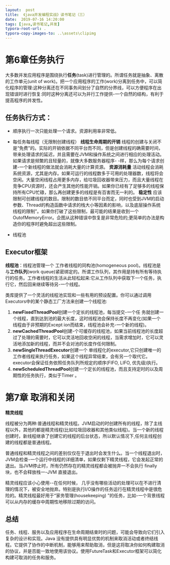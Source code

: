 ```yaml
---
layout:  post
title:  《java并发编程实战》读书笔记（三）
date:  2019-07-16 14:20:00
tags: [java,读书笔记,并发]
typora-root-url: .
typora-copy-images-to: ..\assets\clipimg
---
```


# 第6章任务执行

 

大多数并发应用程序是围绕执行**任务**(task)进行管理的。所谓任务就是抽象、离散的工作单元(unit of work)。把一个应用程序的工作(work)分离到任务中，可以简化程序的管理:这种分离还在不同事务间划分了自然的分界线，可以方便程序在出现错误时进行恢复:同时这种分离还可以为并行工作提供-一个自然的结构，有利于提高程序的并发性。

 

## 任务执行方式：

- 顺序执行一次只能处理一个请求。资源利用率非常低。
- 每任务每线程（无限制创建线程）
  **线程生命周期的开销** 线程的创建与关闭不是“免费”的。实际的开销依据不同平台而不同，但是创建线程的确需要时间，带来处理请求的延迟，并且需要在JVM和操作系统之间进行相应的处理活动。如果请求是频繁的且轻量的，就像大多数服务器程序-      -样，那么为每个请求创建-一个新线程的做法就会消耗大量的计算资源。
  **资源消耗量** 活动线程会消耗系统资源，尤其是内存。如果可运行的线程数多于可用的处理器数，线程将会空闲。大量空闲线程占用更多内存，给垃圾回收器带来压力，而且大量线程在竞争CPU资源时，还会产生其他的性能开销。如果你已经有了足够多的线程保持所有CPU忙碌，那么再创建更多的线程是有百害而无一利的。
  **稳定性** 应该限制可创建线程的数目。限制的数目依不同平台而定，同时也受到JVM的启动参数、Thread的构造函数中请求的栈大小等因素的影响，以及底层操作系统线程的限制”。如果你打破了这些限制，最可能的结果是收到一个OutofMemoryError。企图从这种错误中恢复是非常危险的;更简单的办法是构造你的程序时避免超出这些限制。

- 线程池 

## Executor框架

**线程池**：线程池管理一个 工作者线程的同构池(homogeneous pool)。线程池是与**工作队列**(work queue)紧密绑定的。所谓工作队列，其作用是持有所有等待执行的任务。工作者线程的生活从此轻松起来:它从工作队列中获取下一个任务，执行它，然后回来继续等待另-一个线程。

类库提供了一个灵活的线程池实现和一些有用的预设配置。你可以通过调用Executors中的某个静态工厂方法来创建一个线程池:

1. **newFixedThreadPool**创建一个定长的线程池，每当提交-一个任      务就创建一个线程，直到达到池的最大长度，这时线程池会保持长度不再变化(如果一个线程由于非预期的Except      ion而结束，线程池会补充-一个新的线程)。
2. **newCachedThreadPool**创建-个可缓存的线程池，如果当前线程池的长度超过了处理的需要时，它可以灵活地回收空闲的线程，当需求增加时，它可以灵活地添加新的线程，而并不会对池的长度作任何限制。
3. **newSingleThreadExecutor**创建一个      单线程化的executor,它只创建唯一的工作者线程来执行任务，如果这个线程异常结束，会有另一个取代它。executor会保证任务依照任务队列所规定的顺序(FIFO,      LIFO, 优先级)执行。
4. **newScheduledThreadPool**创建一个定长的线程池，而且支持定时的以及周期性的任务执行，类似于Timer      。

 

# 第7章 取消和关闭

 

**精灵线程**

线程被分为两种:普通线程和精灵线程。JVM启动的时创建所有的线程，除了主线程以外，其他的都是精灵线程(比如垃圾回收器和其他类似线程)。当一个新的线程创建时，新线程继承了创建它的线程的后台状态，所以默认情况下,任何主线程创建的线程都是普通线程。

 

普通线程和精灵线程之间的差别仅仅在于退出时会发生什么。当一个线程退出时，JVM会检查-一个运行中线程的详细清单，如果仅剩下精灵线程，它会发起正常的退出。当JVM停止时，所有仍然存在的精灵线程都会被抛弃一不会执行 finally块，也不会释放栈一-JVM 直接退出。

 

精灵线程应该小心使用--在任何时候， 几乎没有哪些活动的处理可以在不进行清理的情况下，被安全地抛弃。特别是执行I/O操作的任务运行在精灵线程中是很危险的。精灵线程最好用于“家务管理(housekeeping) ”的任务，比如-一个背景线程可以从内存的缓存中周期性地移除过期的访问。

 

## 总结

任务、线程、服务以及应用程序在生命周期结束时的问题，可能会导致向它们引入复杂的设计和实现。Java 没有提供具有明显优势的机制来取消活动或者终结线程。它提供了协作的中断机制，能够用来帮助取消，但是这将取决你如何构建取消的协议，并是否能一致地使用该协议。使用FutureTask和Executor框架可以简化构建可取消的任务和服务。

